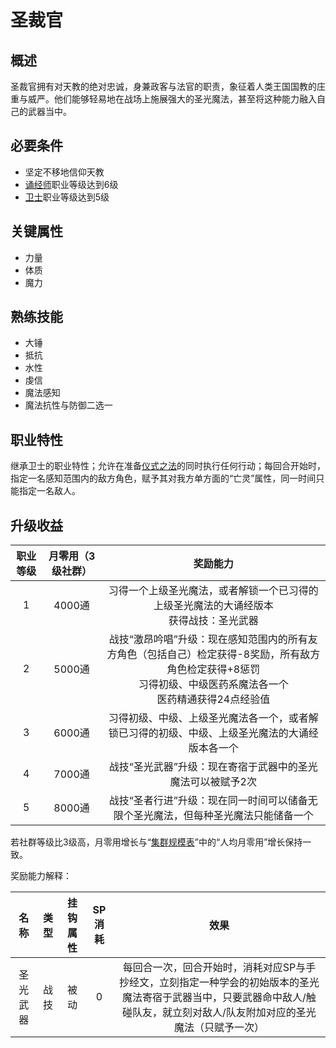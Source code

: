 # 圣裁官

## 概述

圣裁官拥有对天教的绝对忠诚，身兼政客与法官的职责，象征着人类王国国教的庄重与威严。他们能够轻易地在战场上施展强大的圣光魔法，甚至将这种能力融入自己的武器当中。

## 必要条件

* 坚定不移地信仰天教
* <a href="../chanter" target="_blank">诵经师</a>职业等级达到6级
* <a href="../../../basicJob/Guard" target="_blank">卫士</a>职业等级达到5级
  
## 关键属性

* 力量
* 体质
* 魔力

## 熟练技能

* 大锤
* 抵抗
* 水性
* 虔信
* 魔法感知
* 魔法抗性与防御二选一

## 职业特性

继承卫士的职业特性；允许在准备<a href="/rules/V4.x rules/8·magic/#仪式之法" target="_blank">仪式之法</a>的同时执行任何行动；每回合开始时，指定一名感知范围内的敌方角色，赋予其对我方单方面的“亡灵”属性，同一时间只能指定一名敌人。

## 升级收益

职业等级|月零用（3级社群）|奖励能力
:--:|:--:|:--:
1|4000通|习得一个上级圣光魔法，或者解锁一个已习得的上级圣光魔法的大诵经版本<br>获得战技：圣光武器
2|5000通|战技“激昂吟唱”升级：现在感知范围内的所有友方角色（包括自己）检定获得-8奖励，所有敌方角色检定获得+8惩罚<br>习得初级、中级医药系魔法各一个<br>医药精通获得24点经验值
3|6000通|习得初级、中级、上级圣光魔法各一个，或者解锁已习得的初级、中级、上级圣光魔法的大诵经版本各一个
4|7000通|战技“圣光武器”升级：现在寄宿于武器中的圣光魔法可以被赋予2次
5|8000通|战技“圣者行进”升级：现在同一时间可以储备无限个圣光魔法，但每种圣光魔法只能储备一个

若社群等级比3级高，月零用增长与“<a href="../../../scaleList" target="_blank">集群规模表</a>”中的“人均月零用”增长保持一致。

奖励能力解释：

名称|类型|挂钩属性|SP消耗|效果
:--:|:--:|:--:|:--:|:--:
圣光武器|战技|被动|0|每回合一次，回合开始时，消耗对应SP与手抄经文，立刻指定一种学会的初始版本的圣光魔法寄宿于武器当中，只要武器命中敌人/触碰队友，就立刻对敌人/队友附加对应的圣光魔法（只赋予一次）


